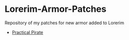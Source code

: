 # Lorerim-Armor-Patches
Repository of my patches for new armor added to Lorerim

- [Practical Pirate](Practical%20Pirate/)
